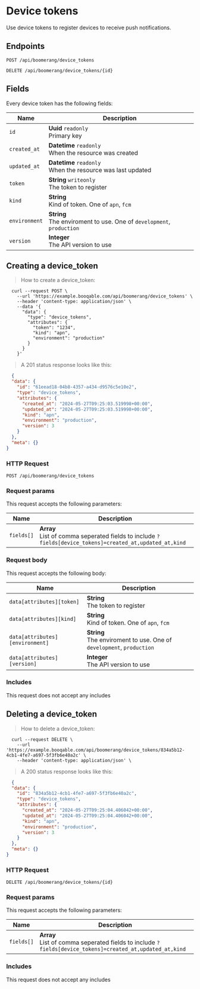# Device tokens

Use device tokens to register devices to receive push notifications.

## Endpoints
`POST /api/boomerang/device_tokens`

`DELETE /api/boomerang/device_tokens/{id}`

## Fields
Every device token has the following fields:

Name | Description
-- | --
`id` | **Uuid** `readonly`<br>Primary key
`created_at` | **Datetime** `readonly`<br>When the resource was created
`updated_at` | **Datetime** `readonly`<br>When the resource was last updated
`token` | **String** `writeonly`<br>The token to register
`kind` | **String** <br>Kind of token. One of `apn`, `fcm`
`environment` | **String** <br>The enviroment to use. One of `development`, `production`
`version` | **Integer** <br>The API version to use


## Creating a device_token



> How to create a device_token:

```shell
  curl --request POST \
    --url 'https://example.booqable.com/api/boomerang/device_tokens' \
    --header 'content-type: application/json' \
    --data '{
      "data": {
        "type": "device_tokens",
        "attributes": {
          "token": "1234",
          "kind": "apn",
          "environment": "production"
        }
      }
    }'
```

> A 201 status response looks like this:

```json
  {
  "data": {
    "id": "61eead18-04b8-4357-a434-d9576c5e10e2",
    "type": "device_tokens",
    "attributes": {
      "created_at": "2024-05-27T09:25:03.519998+00:00",
      "updated_at": "2024-05-27T09:25:03.519998+00:00",
      "kind": "apn",
      "environment": "production",
      "version": 3
    }
  },
  "meta": {}
}
```

### HTTP Request

`POST /api/boomerang/device_tokens`

### Request params

This request accepts the following parameters:

Name | Description
-- | --
`fields[]` | **Array** <br>List of comma seperated fields to include `?fields[device_tokens]=created_at,updated_at,kind`


### Request body

This request accepts the following body:

Name | Description
-- | --
`data[attributes][token]` | **String** <br>The token to register
`data[attributes][kind]` | **String** <br>Kind of token. One of `apn`, `fcm`
`data[attributes][environment]` | **String** <br>The enviroment to use. One of `development`, `production`
`data[attributes][version]` | **Integer** <br>The API version to use


### Includes

This request does not accept any includes
## Deleting a device_token



> How to delete a device_token:

```shell
  curl --request DELETE \
    --url 'https://example.booqable.com/api/boomerang/device_tokens/834a5b12-4cb1-4fe7-a697-5f3fb6e40a2c' \
    --header 'content-type: application/json' \
```

> A 200 status response looks like this:

```json
  {
  "data": {
    "id": "834a5b12-4cb1-4fe7-a697-5f3fb6e40a2c",
    "type": "device_tokens",
    "attributes": {
      "created_at": "2024-05-27T09:25:04.406042+00:00",
      "updated_at": "2024-05-27T09:25:04.406042+00:00",
      "kind": "apn",
      "environment": "production",
      "version": 3
    }
  },
  "meta": {}
}
```

### HTTP Request

`DELETE /api/boomerang/device_tokens/{id}`

### Request params

This request accepts the following parameters:

Name | Description
-- | --
`fields[]` | **Array** <br>List of comma seperated fields to include `?fields[device_tokens]=created_at,updated_at,kind`


### Includes

This request does not accept any includes